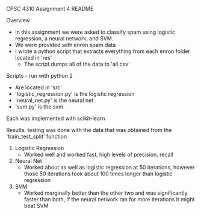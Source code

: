CPSC 4310 Assignment 4 README

Overview
- In this assignment we were asked to classify spam using logistic regression, a neural network, and SVM.
- We were provided with enron spam data
- I wrote a python script that extracts everything from each enron folder located in 'res'
    - The script dumps all of the data to 'all.csv'

Scripts - run with python 2
- Are located in 'src'
- 'logistic_regression.py' is the logistic regression
- 'neural_net.py' is the neural net
- 'svm.py' is the svm

Each was implemented with scikit-learn

Results, testing was done with the data that was obtained from the 'train_test_split' function
1. Logistic Regression
    - Worked well and worked fast, high levels of precision, recall
2. Neural Net
    - Worked about as well as logistic regression at 50 iterations, however those 50 iterations took about 100 times
        longer than logistic regression
3. SVM
    - Worked marginally better than the other two and was significantly faster than both, if the neural network
        ran for more iterations it might beat SVM
